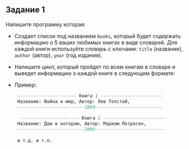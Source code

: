 ## Задание 1

Напишите программу которая:

- Создает список под названием `books`, который будет содержать информацию о 5 ваших любимых книгах в виде словарей. Для каждой книги используйте словарь с ключами: `title` (название), `author` (автор), `year` (год издания).
- Напишите цикл, который пройдет по всем книгам в словаре и выведет информацию о каждой книге в следующем формате:
- Пример:
    
    ```python
     ---------------------- Книга 1 -----------------------
     Название: Война и мир, Автор: Лев Толстой,
     -------------------------1869-------------------------
     
      ---------------------- Книга 2 -----------------------
     Название: Дом в котором, Автор: Мариам Петросян,
     -------------------------2009--------------------------
     
     и т.д. и т.п.
    ```
